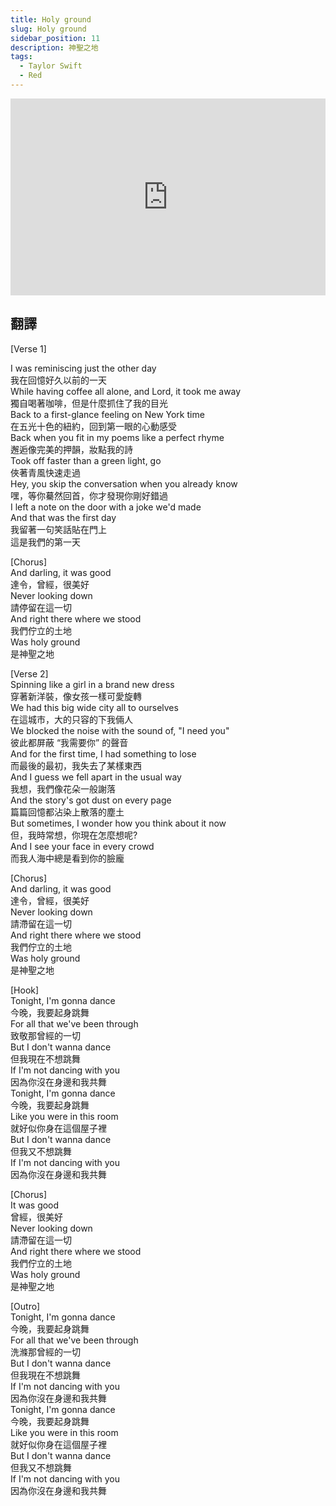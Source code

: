```yaml
---
title: Holy ground
slug: Holy ground
sidebar_position: 11
description: 神聖之地
tags:
  - Taylor Swift
  - Red
---
```


<iframe width="100%" height="315" src="https://www.youtube.com/embed/TFB51G9YOp0" title="YouTube video player" frameborder="0" allow="accelerometer; autoplay; clipboard-write; encrypted-media; gyroscope; picture-in-picture; web-share" allowfullscreen></iframe>


## 翻譯
[Verse 1]

I was reminiscing just the other day  
我在回憶好久以前的一天  
While having coffee all alone, and Lord, it took me away  
獨自喝著咖啡，但是什麼抓住了我的目光  
Back to a first-glance feeling on New York time  
在五光十色的紐約，回到第一眼的心動感受  
Back when you fit in my poems like a perfect rhyme  
邂逅像完美的押韻，妝點我的詩  
Took off faster than a green light, go  
俠著青風快速走過  
Hey, you skip the conversation when you already know  
嘿，等你驀然回首，你才發現你剛好錯過  
I left a note on the door with a joke we'd made  
And that was the first day  
我留著一句笑話貼在門上  
這是我們的第一天  

[Chorus]  
And darling, it was good  
達令，曾經，很美好  
Never looking down  
請停留在這一切  
And right there where we stood  
我們佇立的土地  
Was holy ground  
是神聖之地

[Verse 2]  
Spinning like a girl in a brand new dress  
穿著新洋裝，像女孩一樣可愛旋轉  
We had this big wide city all to ourselves  
在這城市，大的只容的下我倆人  
We blocked the noise with the sound of, "I need you"  
彼此都屏蔽 “我需要你” 的聲音  
And for the first time, I had something to lose  
而最後的最初，我失去了某樣東西  
And I guess we fell apart in the usual way  
我想，我們像花朵一般謝落  
And the story's got dust on every page  
篇篇回憶都沾染上散落的塵土  
But sometimes, I wonder how you think about it now  
但，我時常想，你現在怎麼想呢?  
And I see your face in every crowd  
而我人海中總是看到你的臉龐  

[Chorus]  
And darling, it was good  
達令，曾經，很美好  
Never looking down  
請滯留在這一切  
And right there where we stood  
我們佇立的土地  
Was holy ground  
是神聖之地  

[Hook]  
Tonight, I'm gonna dance  
今晚，我要起身跳舞  
For all that we've been through  
致敬那曾經的一切  
But I don't wanna dance  
但我現在不想跳舞  
If I'm not dancing with you  
因為你沒在身邊和我共舞  
Tonight, I'm gonna dance  
今晚，我要起身跳舞  
Like you were in this room  
就好似你身在這個屋子裡  
But I don't wanna dance  
但我又不想跳舞  
If I'm not dancing with you  
因為你沒在身邊和我共舞  
  
[Chorus]  
It was good  
曾經，很美好  
Never looking down  
請滯留在這一切  
And right there where we stood  
我們佇立的土地  
Was holy ground  
是神聖之地  
  
[Outro]  
Tonight, I'm gonna dance  
今晚，我要起身跳舞  
For all that we've been through  
洗滌那曾經的一切  
But I don't wanna dance  
但我現在不想跳舞  
If I'm not dancing with you  
因為你沒在身邊和我共舞  
Tonight, I'm gonna dance  
今晚，我要起身跳舞  
Like you were in this room  
就好似你身在這個屋子裡  
But I don't wanna dance  
但我又不想跳舞  
If I'm not dancing with you  
因為你沒在身邊和我共舞  